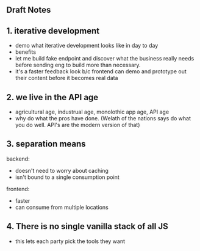 ## Draft Notes


## 1. iterative development

- demo what iterative development looks like in day to day
- benefits
- let me build fake endpoint and discover what the business really needs before sending eng to build more than necessary.
- it's a faster feedback look b/c frontend can demo and prototype out their content before it becomes real data

## 2. we live in the API age

- agricultural age, industrual age, monolothic app age, API age
- why do what the pros have done. (Welath of the nations says do what you do well. API's are the modern version of that)

## 3. separation means

backend:
- doesn't need to worry about caching
- isn't bound to a single consumption point

frontend:
- faster
- can consume from multiple locations

## 4. There is no single vanilla stack of all JS

- this lets each party pick the tools they want
